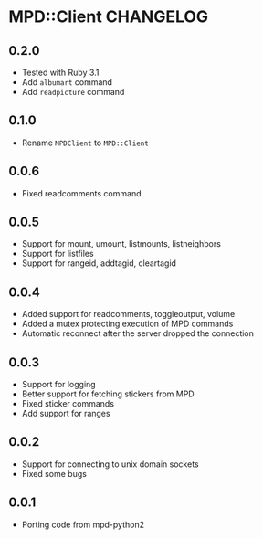 # MPD::Client CHANGELOG

## 0.2.0

* Tested with Ruby 3.1
* Add `albumart` command
* Add `readpicture` command

## 0.1.0

* Rename `MPDClient` to `MPD::Client`

## 0.0.6

* Fixed readcomments command

## 0.0.5

* Support for mount, umount, listmounts, listneighbors
* Support for listfiles
* Support for rangeid, addtagid, cleartagid

## 0.0.4

* Added support for readcomments, toggleoutput, volume
* Added a mutex protecting execution of MPD commands
* Automatic reconnect after the server dropped the connection

## 0.0.3

* Support for logging
* Better support for fetching stickers from MPD
* Fixed sticker commands
* Add support for ranges

## 0.0.2

* Support for connecting to unix domain sockets
* Fixed some bugs

## 0.0.1

* Porting code from mpd-python2
